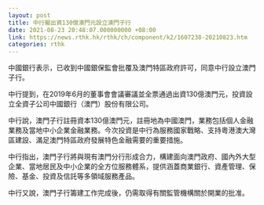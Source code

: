 ```yaml
---
layout: post
title: 中行擬出資130億澳門元設立澳門子行
date: 2021-08-23 20:48:07.000000000 +08:00
link: https://news.rthk.hk/rthk/ch/component/k2/1607238-20210823.htm
categories: rthk
---
```


中國銀行表示，已收到中國銀保監會批覆及澳門特區政府許可，同意中行設立澳門子行。

中行提到，在2019年6月的董事會會議審議並全票通過出資130億澳門元，投資設立全資子公司中國銀行（澳門）股份有限公司。

中行說，澳門子行註冊資本130億澳門元，註冊地為中國澳門，業務包括個人金融業務及當地中小企業金融業務。今次投資是中行為服務國家戰略、支持粵港澳大灣區建設、滿足澳門特區政府發展特色金融需要的重要措施。

中行指出，澳門子行將與現有澳門分行形成合力，構建面向澳門政府、國內外大型企業、當地居民及中小企業的全方位服務體系，提供涵蓋商業銀行、資產管理、保險、基金、投資及信託等多領域服務產品。

中行又說，澳門子行籌建工作完成後，仍需取得有關監管機構關於開業的批准。
